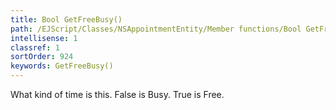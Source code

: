 ```yaml
---
title: Bool GetFreeBusy()
path: /EJScript/Classes/NSAppointmentEntity/Member functions/Bool GetFreeBusy()
intellisense: 1
classref: 1
sortOrder: 924
keywords: GetFreeBusy()
---
```



What kind of time is this. False is Busy. True is Free.


